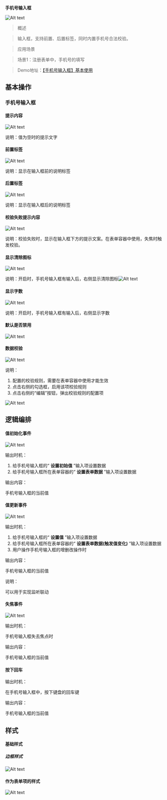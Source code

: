  **手机号输入框** 

![Alt text](img/image.png)

  

> 概述

> 输入框，支持前置、后置标签，同时内置手机号合法校验。

> 应用场景

> 场景1：注册表单中，手机号的填写

> Demo地址：[【手机号输入框】基本使用](https://my.mybricks.world/mybricks-pc-page/index.html?id=470800851554373)
## 基本操作
### 手机号输入框
#### 提示内容

![Alt text](img/image-1.png)

说明：值为空时的提示文字
#### 前置标签

![Alt text](img/image-2.png)

说明：显示在输入框前的说明标签
#### 后置标签

![Alt text](img/image-3.png)

说明：显示在输入框后的说明标签
#### 校验失败提示内容

![Alt text](img/image-4.png)

说明：校验失败时，显示在输入框下方的提示文案。在表单容器中使用，失焦时触发校验。
#### 显示清除图标

![Alt text](img/image-5.png)

说明：开启时，手机号输入框有输入后，右侧显示清除图标![Alt text](img/image-6.png)
#### 显示字数

![Alt text](img/image-7.png)

说明：开启时，手机号输入框有输入后，右侧显示字数
#### 默认是否禁用

![Alt text](img/image-8.png)
#### 数据校验

![Alt text](img/image-9.png)

说明：

1.  配置的校验规则，需要在表单容器中使用才能生效
2.  点击右侧的勾选框，启用该项校验规则
3.  点击右侧的“编辑”按钮，弹出校验规则的配置项

![Alt text](img/image-10.png)
## 逻辑编排
#### 值初始化事件

![Alt text](img/image-11.png)

输出时机：

1.  给手机号输入框的“ **设置初始值** ”输入项设置数据
2.  给手机号输入框所在表单容器的“ **设置表单数据** ”输入项设置数据

输出内容：

手机号输入框的当前值
#### 值更新事件

![Alt text](img/image-12.png)

输出时机：

1.  给手机号输入框的“ **设置值** ”输入项设置数据
2.  给手机号输入框所在表单容器的“ **设置表单数据(触发值变化)** ”输入项设置数据
3.  用户操作手机号输入框的增删改操作时

输出内容：

手机号输入框的当前值

说明：

可以用于实现监听联动
#### 失焦事件

![Alt text](img/image-13.png)

输出时机：

手机号输入框失去焦点时

输出内容：

手机号输入框的当前值
#### 按下回车

  
  

输出时机：

在手机号输入框中，按下键盘的回车键

输出内容：

手机号输入框的当前值
## 样式
#### 基础样式
##### 边框样式

![Alt text](img/image-14.png)
#### 作为表单项的样式

![Alt text](img/image-15.png)